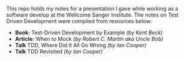 This repo holds my notes for a presentation I gave while working as a software develop at the Wellcome Sanger Institute.
The notes on Test Driven Development were compiled from resources below:

- **Book:** Test-Driven Development by Example *(by Kent Beck)*
- **Article:** When to Mock *(by Robert C. Martin aka Uncle Bob)*
- **Talk** TDD, Where Did It All Go Wrong *(by Ian Cooper)*
- **Talk** TDD Revisited *(by Ian Cooper)*